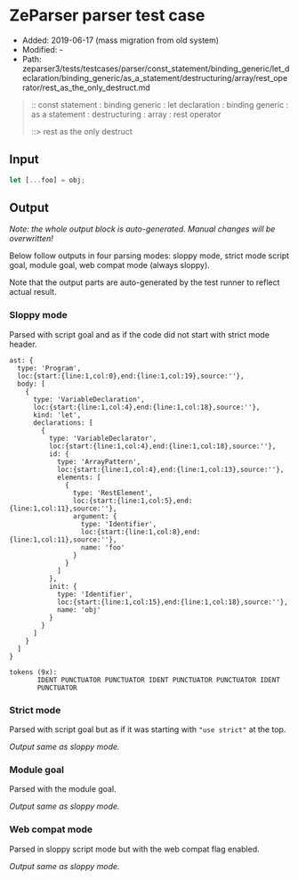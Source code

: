 # ZeParser parser test case

- Added: 2019-06-17 (mass migration from old system)
- Modified: -
- Path: zeparser3/tests/testcases/parser/const_statement/binding_generic/let_declaration/binding_generic/as_a_statement/destructuring/array/rest_operator/rest_as_the_only_destruct.md

> :: const statement : binding generic : let declaration : binding generic : as a statement : destructuring : array : rest operator
>
> ::> rest as the only destruct

## Input

`````js
let [...foo] = obj;
`````

## Output

_Note: the whole output block is auto-generated. Manual changes will be overwritten!_

Below follow outputs in four parsing modes: sloppy mode, strict mode script goal, module goal, web compat mode (always sloppy).

Note that the output parts are auto-generated by the test runner to reflect actual result.

### Sloppy mode

Parsed with script goal and as if the code did not start with strict mode header.

`````
ast: {
  type: 'Program',
  loc:{start:{line:1,col:0},end:{line:1,col:19},source:''},
  body: [
    {
      type: 'VariableDeclaration',
      loc:{start:{line:1,col:4},end:{line:1,col:18},source:''},
      kind: 'let',
      declarations: [
        {
          type: 'VariableDeclarator',
          loc:{start:{line:1,col:4},end:{line:1,col:18},source:''},
          id: {
            type: 'ArrayPattern',
            loc:{start:{line:1,col:4},end:{line:1,col:13},source:''},
            elements: [
              {
                type: 'RestElement',
                loc:{start:{line:1,col:5},end:{line:1,col:11},source:''},
                argument: {
                  type: 'Identifier',
                  loc:{start:{line:1,col:8},end:{line:1,col:11},source:''},
                  name: 'foo'
                }
              }
            ]
          },
          init: {
            type: 'Identifier',
            loc:{start:{line:1,col:15},end:{line:1,col:18},source:''},
            name: 'obj'
          }
        }
      ]
    }
  ]
}

tokens (9x):
       IDENT PUNCTUATOR PUNCTUATOR IDENT PUNCTUATOR PUNCTUATOR IDENT
       PUNCTUATOR
`````

### Strict mode

Parsed with script goal but as if it was starting with `"use strict"` at the top.

_Output same as sloppy mode._

### Module goal

Parsed with the module goal.

_Output same as sloppy mode._

### Web compat mode

Parsed in sloppy script mode but with the web compat flag enabled.

_Output same as sloppy mode._
